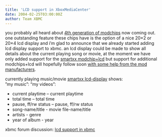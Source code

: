 ```yaml
---
title: 'LCD support in XboxMediaCenter'
date: 2004-02-25T03:00:00Z
author: Team XBMC
---
```

you probably all heard about [4th generation of modchips](http://www.xbox-scene.com/modchips4_table.htm) now coming out. one outstanding feature these chips have is the option of a nice 20×2 or 20×4 lcd display and i’m glad to announce that we already started adding lcd display support to xbmc. an lcd display could be made to show all details about the current playing song or movie, at the moment we have only added support for the [smartxx modchip+lcd](http://www.smartxx.com) but support for additional modchips+lcd will hopefully follow soon [with some help from the mod manufacturers](/cdn-cgi/l/email-protection#e58284888096918097d4d2a59d878a9d8880818c8486808b918097cb868a88).

 currently playing music/movie [smartxx lcd-display](http://www.smartxx.com) shows:  
 ”my music”: “my videos”:  
 - current playtime – current playtime   
 - total time – total time   
 - pause, ff/rw status – pause, ff/rw status   
 - song-name/title - movie file-name/title  
 - artists - genre  
 - year of album - year 

 xbmc forum discussion: [lcd support in xbmc](http://www.xboxmediaplayer.de/cgi-bin/forums/ikonboard.pl?act=st;f=1;t=2000)

 